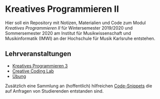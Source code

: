 # Kreatives Programmieren II

Hier soll ein Repository mit Notizen, Materialien und Code zum Modul *Kreatives Programmieren II* für Wintersemester 2019/2020 und Sommersemester 2020 am Institut für Musikwissenschaft und Musikinformatik (IMWI) an der Hochschule für Musik Karlsruhe entstehen.

## Lehrveranstaltungen

* [Kreatives Programmieren 3](KP3)
* [Creative Coding Lab](CCL)
* [Übung](UEB)

Zusätzlich eine Sammlung an (hoffentlich) hilfreichen [Code-Snippets](FAQ) die auf Anfragen von Studierenden entstanden sind.